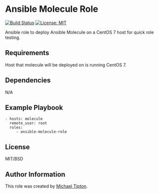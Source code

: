 Ansible Molecule Role
=========
[![Build Status](https://travis-ci.org/CastawayEGR/ansible-molecule-role.svg?branch=master)](https://travis-ci.org/CastawayEGR/ansible-molecule-role)
[![License: MIT](https://img.shields.io/badge/License-MIT-yellow.svg)](https://opensource.org/licenses/MIT)

Ansible role to deploy Ansible Molecule on a CentOS 7 host for quick role testing.

Requirements
------------

Host that molecule will be deployed on is running CentOS 7.


Dependencies
------------

N/A

Example Playbook
----------------

    - hosts: molecule
      remote_user: root
      roles:
         - ansible-molecule-role

License
-------

MIT/BSD

Author Information
------------------

This role was created by [Michael Tipton](https://ibeta.org).

